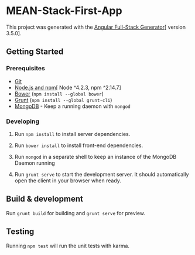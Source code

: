# MEAN-Stack-First-App

This project was generated with the [Angular Full-Stack Generator](https://github.com/DaftMonk/generator-angular-fullstack)[ version 3.5.0].

## Getting Started

### Prerequisites

- [Git](https://git-scm.com/)
- [Node.js and npm](nodejs.org)[ Node ^4.2.3, npm ^2.14.7]
- [Bower](bower.io) (`npm install --global bower`)
- [Grunt](http://gruntjs.com/) (`npm install --global grunt-cli`)
- [MongoDB](https://www.mongodb.org/) - Keep a running daemon with `mongod`

### Developing

1. Run `npm install` to install server dependencies.

2. Run `bower install` to install front-end dependencies.

3. Run `mongod` in a separate shell to keep an instance of the MongoDB Daemon running

4. Run `grunt serve` to start the development server. It should automatically open the client in your browser when ready. 

## Build & development

Run `grunt build` for building and `grunt serve` for preview.

## Testing

Running `npm test` will run the unit tests with karma.